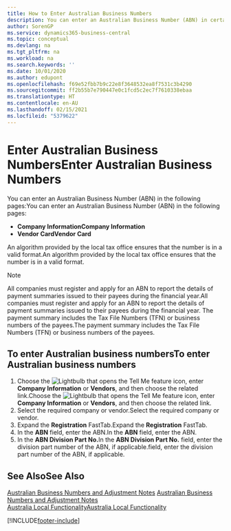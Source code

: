 ```yaml
---
title: How to Enter Australian Business Numbers
description: You can enter an Australian Business Number (ABN) in certain pages.
author: SorenGP
ms.service: dynamics365-business-central
ms.topic: conceptual
ms.devlang: na
ms.tgt_pltfrm: na
ms.workload: na
ms.search.keywords: ''
ms.date: 10/01/2020
ms.author: edupont
ms.openlocfilehash: f69e52fbb7b9c22e8f3648532ea8f7531c3b4290
ms.sourcegitcommit: ff2b55b7e790447e0c1fcd5c2ec7f7610338ebaa
ms.translationtype: HT
ms.contentlocale: en-AU
ms.lasthandoff: 02/15/2021
ms.locfileid: "5379622"
---
```

# <a name="enter-australian-business-numbers"></a><span data-ttu-id="43928-103">Enter Australian Business Numbers</span><span class="sxs-lookup"><span data-stu-id="43928-103">Enter Australian Business Numbers</span></span>

<span data-ttu-id="43928-104">You can enter an Australian Business Number (ABN) in the following pages:</span><span class="sxs-lookup"><span data-stu-id="43928-104">You can enter an Australian Business Number (ABN) in the following pages:</span></span>  

- <span data-ttu-id="43928-105">**Company Information**</span><span class="sxs-lookup"><span data-stu-id="43928-105">**Company Information**</span></span>  
- <span data-ttu-id="43928-106">**Vendor Card**</span><span class="sxs-lookup"><span data-stu-id="43928-106">**Vendor Card**</span></span>  

<span data-ttu-id="43928-107">An algorithm provided by the local tax office ensures that the number is in a valid format.</span><span class="sxs-lookup"><span data-stu-id="43928-107">An algorithm provided by the local tax office ensures that the number is in a valid format.</span></span>  

> [!NOTE]
> <span data-ttu-id="43928-108">All companies must register and apply for an ABN to report the details of payment summaries issued to their payees during the financial year.</span><span class="sxs-lookup"><span data-stu-id="43928-108">All companies must register and apply for an ABN to report the details of payment summaries issued to their payees during the financial year.</span></span> <span data-ttu-id="43928-109">The payment summary includes the Tax File Numbers (TFN) or business numbers of the payees.</span><span class="sxs-lookup"><span data-stu-id="43928-109">The payment summary includes the Tax File Numbers (TFN) or business numbers of the payees.</span></span>

## <a name="to-enter-australian-business-numbers"></a><span data-ttu-id="43928-110">To enter Australian business numbers</span><span class="sxs-lookup"><span data-stu-id="43928-110">To enter Australian business numbers</span></span>  

1. <span data-ttu-id="43928-111">Choose the ![Lightbulb that opens the Tell Me feature](../../media/ui-search/search_small.png "Tell me what you want to do") icon, enter **Company Information** or **Vendors**, and then choose the related link.</span><span class="sxs-lookup"><span data-stu-id="43928-111">Choose the ![Lightbulb that opens the Tell Me feature](../../media/ui-search/search_small.png "Tell me what you want to do") icon, enter **Company Information** or **Vendors**, and then choose the related link.</span></span>  
2. <span data-ttu-id="43928-112">Select the required company or vendor.</span><span class="sxs-lookup"><span data-stu-id="43928-112">Select the required company or vendor.</span></span>  
3. <span data-ttu-id="43928-113">Expand the **Registration** FastTab.</span><span class="sxs-lookup"><span data-stu-id="43928-113">Expand the **Registration** FastTab.</span></span>  
4. <span data-ttu-id="43928-114">In the **ABN** field, enter the ABN.</span><span class="sxs-lookup"><span data-stu-id="43928-114">In the **ABN** field, enter the ABN.</span></span>  
5. <span data-ttu-id="43928-115">In the **ABN Division Part No.**</span><span class="sxs-lookup"><span data-stu-id="43928-115">In the **ABN Division Part No.**</span></span> <span data-ttu-id="43928-116">field, enter the division part number of the ABN, if applicable.</span><span class="sxs-lookup"><span data-stu-id="43928-116">field, enter the division part number of the ABN, if applicable.</span></span>  

## <a name="see-also"></a><span data-ttu-id="43928-117">See Also</span><span class="sxs-lookup"><span data-stu-id="43928-117">See Also</span></span>

<span data-ttu-id="43928-118">[Australian Business Numbers and Adjustment Notes](australian-business-numbers-and-adjustment-notes.md) </span><span class="sxs-lookup"><span data-stu-id="43928-118">[Australian Business Numbers and Adjustment Notes](australian-business-numbers-and-adjustment-notes.md) </span></span>  
[<span data-ttu-id="43928-119">Australia Local Functionality</span><span class="sxs-lookup"><span data-stu-id="43928-119">Australia Local Functionality</span></span>](australia-local-functionality.md)  


[!INCLUDE[footer-include](../../includes/footer-banner.md)]